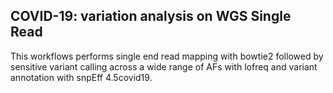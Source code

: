 COVID-19: variation analysis on WGS Single Read
-------------------------------------------

This workflows performs single end read mapping with bowtie2 followed by
sensitive variant calling across a wide range of AFs with lofreq and variant
annotation with snpEff 4.5covid19.
